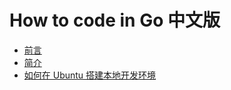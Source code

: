 # How to code in Go 中文版

- [前言](https://github.com/xueyuanjun/how-to-code-in-go/blob/master/perface.md)
- [简介](https://github.com/xueyuanjun/how-to-code-in-go/blob/master/introduction.md)
- [如何在 Ubuntu 搭建本地开发环境](https://github.com/xueyuanjun/how-to-code-in-go/blob/master/ubuntu.md)
